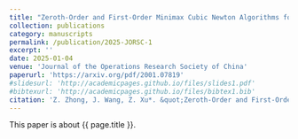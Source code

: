 ```yaml
---
title: "Zeroth-Order and First-Order Minimax Cubic Newton Algorithms for Nonconvex-Strongly Concave Minimax Problems"
collection: publications
category: manuscripts
permalink: /publication/2025-JORSC-1
excerpt: ''
date: 2025-01-04
venue: 'Journal of the Operations Research Society of China'
paperurl: 'https://arxiv.org/pdf/2001.07819'
#slidesurl: 'http://academicpages.github.io/files/slides1.pdf'
#bibtexurl: 'http://academicpages.github.io/files/bibtex1.bib'
citation: 'Z. Zhong, J. Wang, Z. Xu*. &quot;Zeroth-Order and First-Order Minimax Cubic Newton Algorithms for Nonconvex-Strongly Concave Minimax Problems.&quot; <i>Journal of the Operations Research Society of China</i>. accepted, arXiv preprint arXiv:2001.07819, 2025.'
---
```

This paper is about {{ page.title }}.
